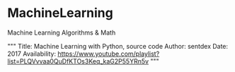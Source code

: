 # MachineLearning
Machine Learning Algorithms &amp; Math

""" Title: Machine Learning with Python, source code
Author: sentdex
Date: 2017
Availability: https://www.youtube.com/playlist?list=PLQVvvaa0QuDfKTOs3Keq_kaG2P55YRn5v """
